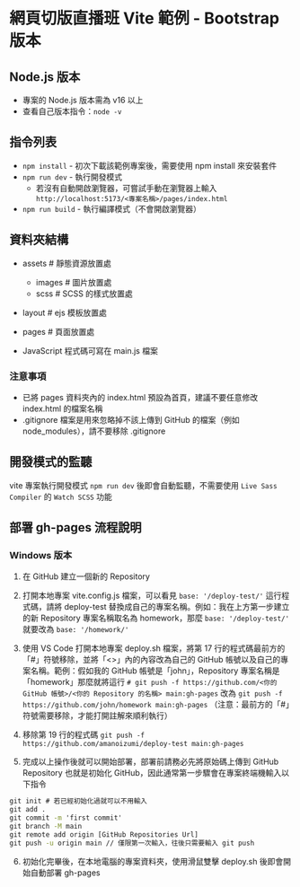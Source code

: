 # 網頁切版直播班 Vite 範例 - Bootstrap 版本

## Node.js 版本
  - 專案的 Node.js 版本需為 v16 以上
  - 查看自己版本指令：`node -v`


## 指令列表
- `npm install` - 初次下載該範例專案後，需要使用 npm install 來安裝套件
- `npm run dev` - 執行開發模式
  - 若沒有自動開啟瀏覽器，可嘗試手動在瀏覽器上輸入
    `http://localhost:5173/<專案名稱>/pages/index.html`
- `npm run build` - 執行編譯模式（不會開啟瀏覽器）


## 資料夾結構
  - assets # 靜態資源放置處
    - images # 圖片放置處
    - scss # SCSS 的樣式放置處

  - layout # ejs 模板放置處
  - pages # 頁面放置處

- JavaScript 程式碼可寫在 main.js 檔案

### 注意事項
- 已將 pages 資料夾內的 index.html 預設為首頁，建議不要任意修改 index.html 的檔案名稱
- .gitignore 檔案是用來忽略掉不該上傳到 GitHub 的檔案（例如 node_modules），請不要移除 .gitignore

## 開發模式的監聽
vite 專案執行開發模式 `npm run dev` 後即會自動監聽，不需要使用 `Live Sass Compiler` 的 `Watch SCSS` 功能


## 部署 gh-pages 流程說明
### Windows 版本
1. 在 GitHub 建立一個新的 Repository

2. 打開本地專案 vite.config.js 檔案，可以看見 `base: '/deploy-test/'` 這行程式碼，請將 deploy-test 替換成自己的專案名稱。例如：我在上方第一步建立的新 Repository 專案名稱取名為 homework，那麼 `base: '/deploy-test/'` 就要改為 `base: '/homework/'`

3. 使用 VS Code 打開本地專案 deploy.sh 檔案，將第 17 行的程式碼最前方的「#」符號移除，並將「<>」內的內容改為自己的 GitHub  帳號以及自己的專案名稱。範例：假如我的 GitHub 帳號是「john」，Repository 專案名稱是 「homework」那麼就將這行
`# git push -f https://github.com/<你的 GitHub 帳號>/<你的 Repository 的名稱> main:gh-pages`
改為
`git push -f https://github.com/john/homework main:gh-pages`
（注意：最前方的「#」符號需要移除，才能打開註解來順利執行）

4. 移除第 19 行的程式碼
 `git push -f https://github.com/amanoizumi/deploy-test main:gh-pages`


5. 完成以上操作後就可以開始部署，部署前請務必先將原始碼上傳到 GitHub Repository 也就是初始化 GitHub，因此通常第一步驟會在專案終端機輸入以下指令
```cmd
git init # 若已經初始化過就可以不用輸入
git add .
git commit -m 'first commit'
git branch -M main
git remote add origin [GitHub Repositories Url]
git push -u origin main // 僅限第一次輸入，往後只需要輸入 git push
```

6. 初始化完畢後，在本地電腦的專案資料夾，使用滑鼠雙擊 deploy.sh 後即會開始自動部署 gh-pages
